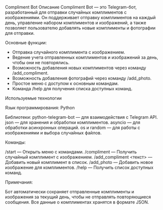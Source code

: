 Compliment Bot
Описание
Compliment Bot — это Telegram-бот, разработанный для отправки случайных комплиментов с изображениями. 
Он поддерживает отправку комплиментов на каждый день, управление набором комплиментов и изображений, 
а также позволяет пользователю добавлять новые комплименты и фотографии для отправки.

Основные функции:

- Отправка случайного комплимента с изображением.
- Ведение учета отправленных комплиментов и изображений за день, чтобы они не повторялись.
- Возможность добавления новых комплиментов через команду /add_compliment.
- Возможность добавления фотографий через команду /add_photo.
- Простое меню с доступом к основным командам.
- Команда /help для получения списка доступных команд.

Используемые технологии

Язык программирования: Python

Библиотеки:
python-telegram-bot — для взаимодействия с Telegram API.
json — для хранения и обработки комплиментов.
asyncio — для обработки асинхронных операций.
os и random — для работы с изображениями и выбора случайных файлов.

Команды:

/start — Открыть меню с командами.
/compliment — Получить случайный комплимент с изображением.
/add_compliment <текст> — Добавить новый комплимент в список.
/add_photo — Добавить новое изображение для комплиментов.
/help — Получить список доступных команд.

Примечания:

Бот автоматически сохраняет отправленные комплименты и изображения за текущий день, чтобы не отправлять повторяющиеся сообщения.
Все данные о комплиментах хранятся в формате JSON.
